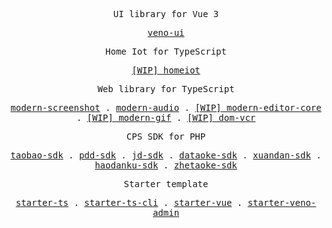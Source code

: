 <p align="center"><samp>UI library for Vue 3</samp></p>
<p align="center">
  <samp>
    <a href="https://github.com/qq15725/veno-ui">veno-ui</a>
  </samp>
</p>
<p align="center"><samp>Home Iot for TypeScript</samp></p>
<p align="center">
  <samp>
    <a href="https://github.com/qq15725/homeiot">[WIP] homeiot</a>
  </samp>
</p>
<p align="center"><samp>Web library for TypeScript</samp></p>
<p align="center">
  <samp>
    <a href="https://github.com/qq15725/modern-screenshot">modern-screenshot</a> .
    <a href="https://github.com/qq15725/modern-audio">modern-audio</a> .
    <a href="https://github.com/qq15725/modern-editor-core">[WIP] modern-editor-core</a> .
    <a href="https://github.com/qq15725/modern-gif">[WIP] modern-gif</a> .
    <a href="https://github.com/qq15725/dom-vcr">[WIP] dom-vcr</a>
  </samp>
</p>
<p align="center"><samp>CPS SDK for PHP</samp></p>
<p align="center">
  <samp>
    <a href="https://github.com/qq15725/taobao-sdk">taobao-sdk</a> .
    <a href="https://github.com/qq15725/pdd-sdk">pdd-sdk</a> .
    <a href="https://github.com/qq15725/jd-sdk">jd-sdk</a> .
    <a href="https://github.com/qq15725/dataoke-sdk">dataoke-sdk</a> .
    <a href="https://github.com/qq15725/xuandan-sdk">xuandan-sdk</a> .
    <a href="https://github.com/qq15725/haodanku-sdk">haodanku-sdk</a> .
    <a href="https://github.com/qq15725/zhetaoke-sdk">zhetaoke-sdk</a>
  </samp>
</p>
<p align="center"><samp>Starter template</samp></p>
<p align="center">
  <samp>
    <a href="https://github.com/qq15725/starter-ts">starter-ts</a> .
    <a href="https://github.com/qq15725/starter-ts-cli">starter-ts-cli</a> .
    <a href="https://github.com/qq15725/starter-vue">starter-vue</a> .
    <a href="https://github.com/qq15725/starter-veno-admin">starter-veno-admin</a>
  </samp>
</p>
